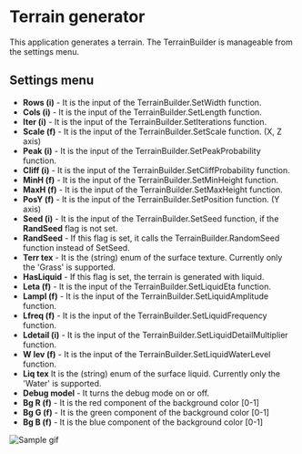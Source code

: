 # Terrain generator

This application generates a terrain. The TerrainBuilder is manageable from the settings menu.

## Settings menu

- **Rows (i)** - It is the input of the TerrainBuilder.SetWidth function.
- **Cols (i)** - It is the input of the TerrainBuilder.SetLength function.
- **Iter (i)** - It is the input of the TerrainBuilder.SetIterations function.
- **Scale (f)** - It is the input of the TerrainBuilder.SetScale function. (X, Z axis)
- **Peak (i)** - It is the input of the TerrainBuilder.SetPeakProbability function.
- **Cliff (i)** - It is the input of the TerrainBuilder.SetCliffProbability function.
- **MinH (f)** - It is the input of the TerrainBuilder.SetMinHeight function.
- **MaxH (f)** - It is the input of the TerrainBuilder.SetMaxHeight function.
- **PosY (f)** - It is the input of the TerrainBuilder.SetPosition function. (Y axis)
- **Seed (i)** - It is the input of the TerrainBuilder.SetSeed function, if the **RandSeed** flag is not set.
- **RandSeed** - If this flag is set, it calls the TerrainBuilder.RandomSeed function instead of SetSeed.
- **Terr tex** - It is the (string) enum of the surface texture. Currently only the 'Grass' is supported.
- **HasLiquid** - If this flag is set, the terrain is generated with liquid.
- **Leta (f)** - It is the input of the TerrainBuilder.SetLiquidEta function.
- **Lampl (f)** - It is the input of the TerrainBuilder.SetLiquidAmplitude function.
- **Lfreq (f)** - It is the input of the TerrainBuilder.SetLiquidFrequency function.
- **Ldetail (i)** - It is the input of the TerrainBuilder.SetLiquidDetailMultiplier function.
- **W lev (f)** - It is the input of the TerrainBuilder.SetLiquidWaterLevel function.
- **Liq tex** It is the (string) enum of the surface liquid. Currently only the 'Water' is supported.
- **Debug model** - It turns the debug mode on or off.
- **Bg R (f)** - It is the red component of the background color [0-1]
- **Bg G (f)** - It is the green component of the background color [0-1]
- **Bg B (f)** - It is the blue component of the background color [0-1]

![Sample gif](./sample/sample.gif)
